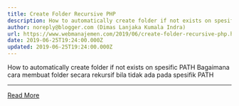 ```yaml
---
title: Create Folder Recursive PHP
description: How to automatically create folder if not exists on spesific PATH
author: noreply@blogger.com (Dimas Lanjaka Kumala Indra)
url: https://www.webmanajemen.com/2019/06/create-folder-recursive-php.html
date: 2019-06-25T19:24:00.000Z
updated: 2019-06-25T19:24:00.000Z
---
```


How to automatically create folder if not exists on spesific PATH
Bagaimana cara membuat folder secara rekursif bila tidak ada pada spesifik PATH

<?php
//define document root first define document root dahulu
define('APP', $_SERVER['DOCUMENT_ROOT'], true);
// [func] path extraction and creation
function _folder_($d){
    $d = str_replace(APP, '', rtrim($d, '/'));
    $explode = explode('/', rtrim($d,'/'));
    $explode = array_filter($explode);
    $ready = (strtoupper(substr(PHP_OS, 0, 3)) === 'WIN' ? '' : '/');
    foreach ($explode as $x) {
      $ready = rtrim($ready,'/');
      $ready .= '/'.$x;
      $status = file_exists(APP.$ready);
      if ($status === false){
        mdir(APP.$ready);
      }
    }
    return $d;
}// [func] create folder permission 777
function mdir($x)
{  $oldmask = umask(0);
  mkdir($x, 0777);
  umask($oldmask);
}
//Usage Penggunaan
$folder_target = 
?><hr/> <a href="https://www.webmanajemen.com/2019/06/create-folder-recursive-php.html" rel="follow" class="button" id="read-more">Read More</a>